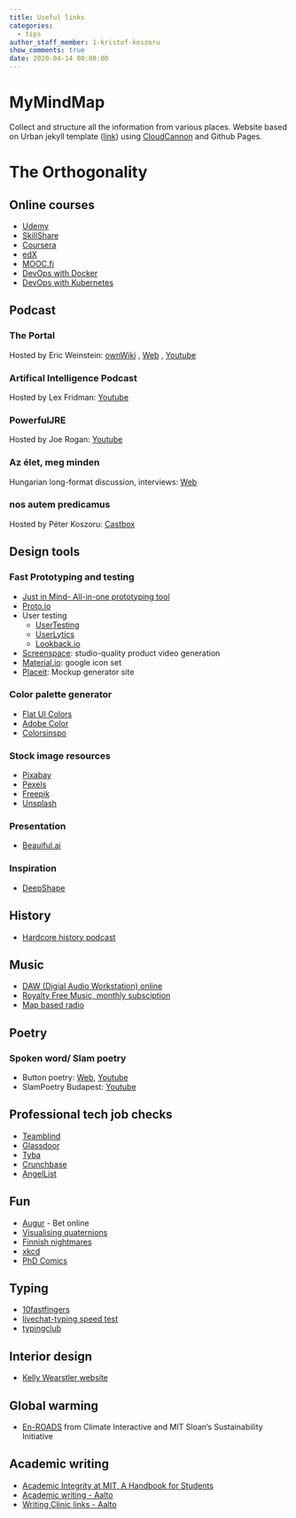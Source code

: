 ```yaml
---
title: Useful links
categories:
  - tips
author_staff_member: 1-kristof-koszoru
show_comments: true
date: 2020-04-14 00:00:00
---
```

# MyMindMap
Collect and structure all the information from various places.
Website based on Urban jekyll template ([link](https://github.com/CloudCannon/urban-jekyll-template)) using [CloudCannon](https://cloudcannon.com/) and Github Pages.

# The Orthogonality

## Online courses
 - [Udemy](https://www.udemy.com/)
 - [SkillShare](https://www.skillshare.com/search?query=an&enrollmentType=free)
 - [Coursera](https://www.coursera.org/)
 - [edX](https://www.mooc.org/) 
 - [MOOC.fi](https://www.mooc.fi/en#courses)
 - [DevOps with Docker](https://devopswithdocker.com/)
 - [DevOps with Kubernetes](https://devopswithkubernetes.com/)
 
 
## Podcast
### The Portal
Hosted by Eric Weinstein: [ownWiki](https://theportal.wiki/wiki/Main_Page) , [Web](https://ericweinstein.org/) , [Youtube](https://www.youtube.com/user/nobani88)
### Artifical Intelligence Podcast
Hosted by Lex Fridman: [Youtube](https://www.youtube.com/user/lexfridman/featured)
### PowerfulJRE
Hosted by Joe Rogan: [Youtube](https://www.youtube.com/user/PowerfulJRE/videos)
### Az élet, meg minden
Hungarian long-format discussion, interviews: [Web](https://azeletmegminden.hu/category/podcastok/)
### nos autem predicamus
Hosted by Péter Koszoru: [Castbox](https://castbox.fm/channel/nos-autem-predicamus-id3041820?utm_source=website&utm_medium=dlink&utm_campaign=web_share&utm_content=nos%20autem%20predicamus-CastBox_FM)


## Design tools
### Fast Prototyping and testing
 - [Just in Mind- All-in-one prototyping tool](https://www.justinmind.com/)
 - [Proto.io](https://proto.io/)
 - User testing
    - [UserTesting](https://www.usertesting.com/)
    - [UserLytics](https://www.userlytics.com/)
    - [Lookback.io](https://lookback.io/)
 - [Screenspace](https://www.screenspace.io/): studio-quality product video generation
 - [Material.io](https://material.io/resources/icons/?style=baseline): google icon set
 - [Placeit](https://placeit.net/c/mockups): Mockup generator site
    
### Color palette generator
 - [Flat UI Colors](https://flatuicolors.com/)
 - [Adobe Color](https://color.adobe.com/create)
 - [Colorsinspo](https://colorsinspo.com/)
 
### Stock image resources
 - [Pixabay](https://pixabay.com/)
 - [Pexels](https://www.pexels.com/)
 - [Freepik](https://www.freepik.com/)
 - [Unsplash](https://unsplash.com/)
 
### Presentation
 - [Beauiful.ai](https://www.beautiful.ai/)
 
### Inspiration
 - [DeepShape](https://deepyellow.net/)

## History
 - [Hardcore history podcast](https://www.dancarlin.com/hardcore-history-series/)

## Music
 - [DAW (Digial Audio Workstation) online](https://soundation.com)
 - [Royalty Free Music, monthly subsciption](https://artlist.io/)
 - [Map based radio](http://radio.garden/)

## Poetry
### Spoken word/ Slam poetry
 - Button poetry: [Web](https://buttonpoetry.com/products/books/), [Youtube](https://www.youtube.com/user/ButtonPoetry)
 - SlamPoetry Budapest: [Youtube](https://www.youtube.com/channel/UCg2q-EVjQML15iQNK3L4B0Q)

## Professional tech job checks
 - [Teamblind](https://www.teamblind.com/)
 - [Glassdoor](https://www.glassdoor.com/index.htm?countryRedirect=true)
 - [Tyba](https://tyba.com/)
 - [Crunchbase](https://www.crunchbase.com/)
 - [AngelList](https://angel.co/)
 
## Fun
 - [Augur](https://www.augur.net/) - Bet online
 - [Visualising quaternions](https://eater.net/quaternions)
 - [Finnish nightmares](http://finnishnightmares.blogspot.com/)
 - [xkcd](https://xkcd.com/)
 - [PhD Comics](http://phdcomics.com/)

## Typing
 - [10fastfingers](10fastfingers.com)
 - [livechat-typing speed test](https://www.livechat.com/typing-speed-test/#/)
 - [typingclub](https://www.typingclub.com/sportal/)
 
## Interior design
- [Kelly Wearstler website]( https://www.kellywearstler.com/home)

## Global warming
 - [En-ROADS](https://en-roads.climateinteractive.org/scenario.html?v=2.7.15) from Climate Interactive and MIT Sloan’s Sustainability Initiative 

## Academic writing
 - [Academic Integrity at MIT, A Handbook for Students](http://integrity.mit.edu/)
 - [Academic writing - Aalto](http://sana.aalto.fi/awe/index.html)
 - [Writing Clinic links - Aalto](https://into.aalto.fi/display/enopinnot/Recommended+Links)


<!--
<iframe width="640" height="360" src="https://miro.com/app/embed/o9J_ktvmwLI=/?" frameborder="0" scrolling="no" allowfullscreen></iframe>
-->



